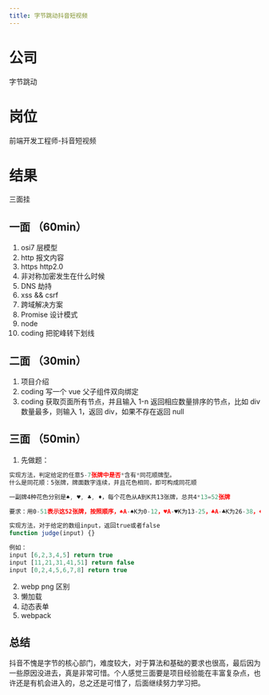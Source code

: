 ```yaml
---
title: 字节跳动抖音短视频
---
```


# 公司

字节跳动

# 岗位

前端开发工程师-抖音短视频

# 结果

三面挂

## 一面 （60min）

1. osi7 层模型
2. http 报文内容
3. https http2.0
4. 非对称加密发生在什么时候
5. DNS 劫持
6. xss && csrf
7. 跨域解决方案
8. Promise 设计模式
9. node
10. coding 把驼峰转下划线

## 二面 （30min）

1. 项目介绍
2. coding 写一个 vue 父子组件双向绑定
3. coding 获取页面所有节点，并且输入 1-n 返回相应数量排序的节点，比如 div 数量最多，则输入 1，返回 div，如果不存在返回 null

## 三面 （50min）

1. 先做题：

```js
实现方法，判定给定的任意5-7张牌中是否*含有*同花顺牌型。
什么是同花顺：5张牌，牌面数字连续，并且花色相同，即可构成同花顺

一副牌4种花色分别是♠, ♥, ♣, ♦，每个花色从A到K共13张牌，总共4*13=52张牌

要求：用0-51表示这52张牌，按照顺序，♠A-♠K为0-12，♥A-♥K为13-25，♣A-♣K为26-38，♦A-♦K为39-51

实现方法，对于给定的数组input，返回true或者false
function judge(input) {}

例如：
input [6,2,3,4,5] return true
input [11,21,31,41,51] return false
input [0,2,4,5,6,7,8] return true

```

2. webp png 区别
3. 懒加载
4. 动态表单
5. webpack

## 总结

抖音不愧是字节的核心部门，难度较大，对于算法和基础的要求也很高，最后因为一些原因没进去，真是非常可惜。个人感觉三面要是项目经验能在丰富复杂点，也许还是有机会进入的，总之还是可惜了，后面继续努力学习把。
